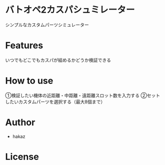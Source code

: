 # バトオペ2カスパシュミレーター

シンプルなカスタムパーツシミュレーター

# Features

いつでもどこでもカスパが組めるかどうか検証できる

# How to use

①検証したい機体の近距離・中距離・遠距離スロット数を入力する
②セットしたいカスタムパーツを選択する（最大8個まで）

# Author

* hakaz

# License



